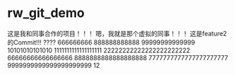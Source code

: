 # rw_git_demo
这是我和同事合作的项目！！！
嗯，我就是那个虚拟的同事！！！
这是feature2的Commit!!!
????
666666666
888888888888
99999999999999
10101010101010
1111111111111111111
22222222222222222222222
66666666666666666
8888888888888888888
7777777777777777777777
9999999999999999999999
12

